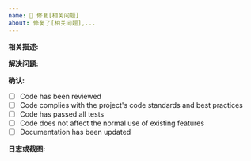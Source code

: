 ```yaml
---
name: 🔀 修复[相关问题]
about: 修复了[相关问题],...
---
```



**相关描述:**

**解决问题:**

**确认:**

- [ ]  Code has been reviewed
- [ ]  Code complies with the project's code standards and best practices
- [ ]  Code has passed all tests
- [ ]  Code does not affect the normal use of existing features
- [ ]  Documentation has been updated

**日志或截图:**
